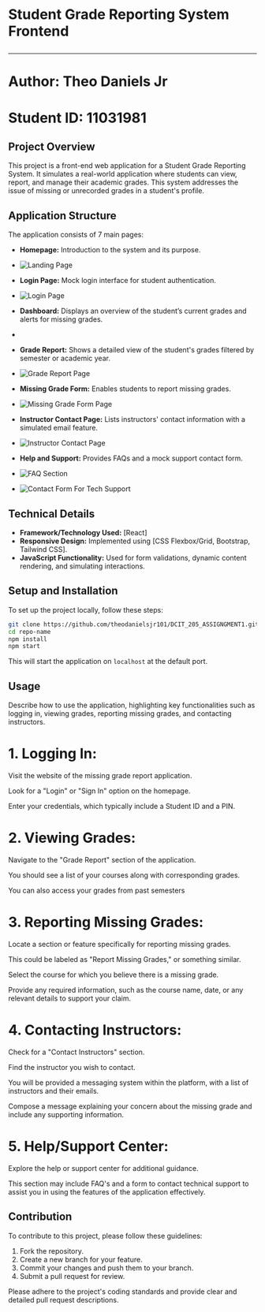 # Student Grade Reporting System Frontend <hr>

# Author: Theo Daniels Jr

# Student ID: 11031981 


## Project Overview

This project is a front-end web application for a Student Grade Reporting System. It simulates a real-world application where students can view, report, and manage their academic grades. This system addresses the issue of missing or unrecorded grades in a student's profile.

## Application Structure

The application consists of 7 main pages:

- **Homepage:** Introduction to the system and its purpose.
- ![Landing Page](https://github.com/theodanielsjr101/Frontend-Grading-Assignment/assets/150858757/2ba9e075-1809-43ae-b26c-85276808a0c3)

- **Login Page:** Mock login interface for student authentication.
- ![Login Page](https://github.com/theodanielsjr101/Frontend-Grading-Assignment/assets/150858757/4089ddc9-eb20-4362-886f-02ea857e0552)

- **Dashboard:** Displays an overview of the student’s current grades and alerts for missing grades.
- 
- **Grade Report:** Shows a detailed view of the student's grades filtered by semester or academic year.
- ![Grade Report Page](https://github.com/theodanielsjr101/Frontend-Grading-Assignment/assets/150858757/c453cd07-5510-4b9d-b715-ecfbc7fd8c9c)

- **Missing Grade Form:** Enables students to report missing grades.
- ![Missing Grade Form Page](https://github.com/theodanielsjr101/Frontend-Grading-Assignment/assets/150858757/9afa7bf3-54ea-442c-adfd-63ee52292cb4)

- **Instructor Contact Page:** Lists instructors' contact information with a simulated email feature.
- ![Instructor Contact Page](https://github.com/theodanielsjr101/Frontend-Grading-Assignment/assets/150858757/b16a966d-23a9-4ac1-9f9e-bc07f028fa21)

- **Help and Support:** Provides FAQs and a mock support contact form.
- ![FAQ Section](https://github.com/theodanielsjr101/Frontend-Grading-Assignment/assets/150858757/bb6f160e-4fa9-4dd1-a399-2710b3d485a6)
- ![Contact Form For Tech Support](https://github.com/theodanielsjr101/Frontend-Grading-Assignment/assets/150858757/2f26e4bc-16f4-44e2-afec-6a4c6efe4e12)



## Technical Details

- **Framework/Technology Used:** [React]
- **Responsive Design:** Implemented using [CSS Flexbox/Grid, Bootstrap, Tailwind CSS].
- **JavaScript Functionality:** Used for form validations, dynamic content rendering, and simulating interactions.

## Setup and Installation

To set up the project locally, follow these steps:

```bash
git clone https://github.com/theodanielsjr101/DCIT_205_ASSIGNGMENT1.git
cd repo-name
npm install
npm start
```

This will start the application on `localhost` at the default port.

## Usage

Describe how to use the application, highlighting key functionalities such as logging in, viewing grades, reporting missing grades, and contacting instructors.
# 1. Logging In:
Visit the website of the missing grade report application.

Look for a "Login" or "Sign In" option on the homepage.

Enter your credentials, which typically include a Student ID and a PIN.

# 2. Viewing Grades:
Navigate to the "Grade Report" section of the application.

You should see a list of your courses along with corresponding grades.

You can also access your grades from past semesters

# 3. Reporting Missing Grades:
Locate a section or feature specifically for reporting missing grades.

This could be labeled as "Report Missing Grades," or something similar.

Select the course for which you believe there is a missing grade.

Provide any required information, such as the course name, date, or any relevant details to support your claim.

# 4. Contacting Instructors:
Check for a "Contact Instructors" section.

Find the instructor you wish to contact.

You will be provided a messaging system within the platform, with a list of instructors and their emails.

Compose a message explaining your concern about the missing grade and include any supporting information.

# 5. Help/Support Center:

Explore the help or support center for additional guidance.

This section may include FAQ's and a form to contact technical support to assist you in using the features of the application effectively.


## Contribution

To contribute to this project, please follow these guidelines:

1. Fork the repository.
2. Create a new branch for your feature.
3. Commit your changes and push them to your branch.
4. Submit a pull request for review.

Please adhere to the project's coding standards and provide clear and detailed pull request descriptions.
